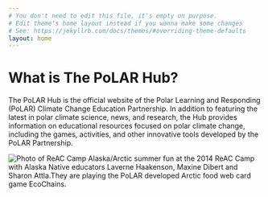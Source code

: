 ```yaml
---
# You don't need to edit this file, it's empty on purpose.
# Edit theme's home layout instead if you wanna make some changes
# See: https://jekyllrb.com/docs/themes/#overriding-theme-defaults
layout: home
---
```


# What is The PoLAR Hub?
The PoLAR Hub is the official website of the Polar Learning and
Responding (PoLAR) Climate Change Education Partnership.  In addition
to featuring the latest in polar climate science, news, and research,
the Hub provides information on educational resources focused on polar
climate change, including the games, activities, and other innovative
tools developed by the PoLAR Partnership. 

<img src="{{ '/files/ReAC_PlayingEcoChains cropped.jpg' | relative_url }}" alt="Photo of ReAC Camp" class="img-fluid" />
Alaska/Arctic summer fun at the 2014 ReAC Camp with Alaska Native educators Laverne Haakenson, Maxine Dibert and Sharon Attla.They are playing the PoLAR developed Arctic food web card game EcoChains.
